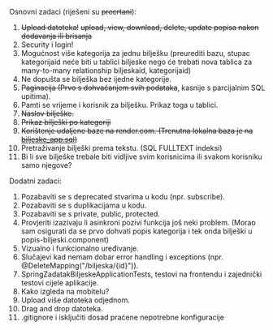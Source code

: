 Osnovni zadaci (riješeni su ~~precrtani~~):
1. ~~Upload datoteka!~~
   ~~upload, view, download, delete, update popisa nakon dodavanja ili brisanja~~
1. Security i login!
1. Mogućnost više kategorija za jednu bilješku (preurediti bazu, stupac kategorijaid neće biti u tablici biljeske
   nego će trebati nova tablica za many-to-many relationship biljeskaid, kategorijaid)
1. Ne dopušta se bilješka bez ijedne kategorije.
1. ~~Paginacija (Prvo s dohvaćanjem svih podataka~~, kasnije s parcijalnim SQL upitima).
1. Pamti se vrijeme i korisnik za bilješku. Prikaz toga u tablici.
1. ~~Naslov bilješke.~~
1. ~~Prikaz bilješki po kategoriji~~
1. ~~Korištenje udaljene baze na render.com. (Trenutna lokalna baza je na [biljeske_app.sql](biljeske_app.sql))~~
1. Pretraživanje bilješki prema tekstu. (SQL FULLTEXT indeksi)
1. Bi li sve bilješke trebale biti vidljive svim korisnicima
   ili svakom korisniku samo njegove?

Dodatni zadaci:
1. Pozabaviti se s deprecated stvarima u kodu (npr. subscribe).
1. Pozabaviti se s duplikacijama u kodu.
1. Pozabaviti se s private, public, protected.
1. Provjeriti izazivaju li asinkroni pozivi funkcija još neki problem.
   (Morao sam osigurati da se prvo dohvati popis kategorija i tek onda bilješki u popis-biljeski.component)
1. Vizualno i funkcionalno uređivanje.
1. Slučajevi kad nemam dobar error handling i exceptions (npr. @DeleteMapping("/biljeska/{id}")).
1. SpringZadatakBiljeskeApplicationTests, testovi na frontendu i zajednički testovi cijele aplikacije.
1. Kako izgleda na mobitelu?
1. Upload više datoteka odjednom.
1. Drag and drop datoteka.
1. .gitignore i isključiti dosad praćene nepotrebne konfiguracije